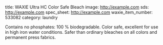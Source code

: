title: WAXIE Ultra HC Color Safe Bleach
image: http://example.com 
sds: http://example.com
spec_sheet: http://example.com
waxie_item_number: 533082
category: laundry

Contains no phosphates: 100 % biodegradable. Color safe, excellent for use in high iron water conditions. Safer than ordinary bleaches on all colors and permanent press fabrics.
